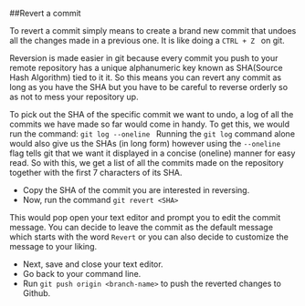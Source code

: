 ##Revert a commit 

To revert a commit simply means to create a brand new commit that undoes all 
the changes made in a previous one. It is like doing a ```CTRL + Z ``` on git.

Reversion is made easier in git because every commit you push to your remote repository has a unique alphanumeric key known as SHA(Source Hash Algorithm) tied to it it. 
So this means you can revert any commit as long as you have the SHA but you have to be careful to reverse orderly so as not to mess your repository up.


To pick out the SHA of the specific commit we want to undo, a log of all the commits we have made so far would come in handy.
To get this, we would run the command:
```git log --oneline ```
Running the ```git log``` command alone would also give us the SHAs (in long form) however using the ```--oneline ```
flag tells git that we want it displayed in a concise (oneline) manner for easy read.
So with this, we get a list of all the commits made on the repository together with the first 7 characters of its SHA.

* Copy the SHA of the commit you are interested in reversing.
* Now, run the command ```git revert <SHA>```

This would pop open your text editor and prompt you to edit the commit message.
You can decide to leave the commit as the default message which starts with the word `Revert`
or you can also decide to customize the message to your liking.

* Next, save and close your text editor. 
* Go back to your command line.
* Run ```git push origin <branch-name>``` to push the reverted changes to Github.
 
